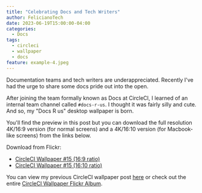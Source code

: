 ```yaml
---
title: "Celebrating Docs and Tech Writers"
author: FelicianoTech
date: 2023-06-19T15:00:00-04:00
categories:
  - Docs
tags:
  - circleci
  - wallpaper
  - docs
feature: example-4.jpeg
---
```


Documentation teams and tech writers are underappreciated.
Recently I've had the urge to share some docs pride out into the open.

After joining the team formally known as Docs at CircleCI, I learned of an internal team channel called `#docs-r-us`.
I thought it was fairly silly and cute.
And so, my "Docs R us" desktop wallpaper is born.

You'll find the preview in this post but you can download the full resolution 4K/16:9 version (for normal screens) and a 4K/16:10 version (for Macbook-like screens) from the links below.

Download from Flickr:

- [CircleCI Wallpaper #15 (16:9 ratio)][flickr-16by9]
- [CircleCI Wallpaper #15 (16:10 ratio)][flickr-16by10]

You can view my previous CircleCI wallpaper post [here][previous-wallpaper] or check out the entire [CircleCI Wallpaper Flickr Album][flickr-album].



[flickr-16by9]: https://www.flickr.com/photos/felicianotech/52986709396/in/album-72157676786348813/
[flickr-16by10]: https://www.flickr.com/photos/felicianotech/52987174838/in/album-72157676786348813//
[previous-wallpaper]: https://www.feliciano.tech/blog/circleci-wallpaper-14-pacman/
[flickr-album]: https://www.flickr.com/photos/felicianotech/albums/72157676786348813
